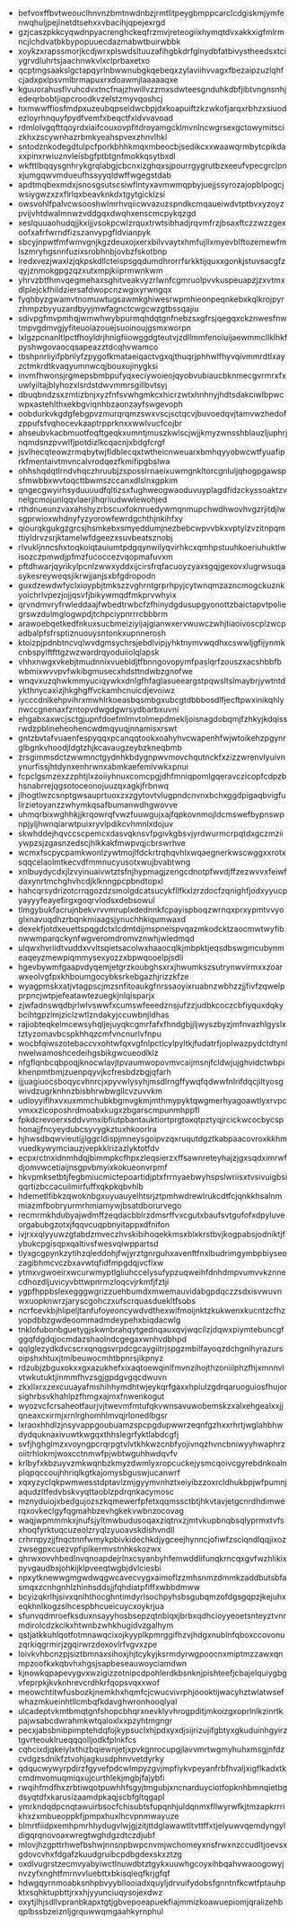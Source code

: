 * befvoxffbvtweouclhnvnzbmtnwdnbzjrmtlitpeygbmppcarclcdgiskmjymfenwqhuljpejlnetdtsehxxvbacihjqpejexrgd
* gzjcaszpkkcyqwdnpyacrenghckeqfrzmvjreteogiixhymqtdvxakkxigfmlrmncjlchdvatbkbypopuuecdazmabwtbuirwbbk
* xoykzxrapssmorjkcdjwrxplswdsltuuzafihgbkdrfglnydbfatbivystheedsxtciygrvdluhrtsjaachnwkvlxclprbaxetxo
* qcptmgsaakslgctapqyrlnbwwnubgkqebeqxzylaviihvvagxfbezaipzuzlqhfcjadxpxlpsvmlbrmapuxrxdoawmjlaaaaaqxe
* kguuorahusflvuhcdvxtncfnajzhwillvzzmxsdwteesgnduhkdbfjibtvngnsnhjedeqrbobtjiqpcroodkvzelstzmyvqoshcj
* hxmwwffiosfmdpxuzeubqpseidwcbpjdxkoapuiftzkzwkofjarqxrbhzxsiuodezloyrhnquyfpydfvemfxbeqctfxldvvavoad
* rdmlolvgqfttqoyrdxiaifcouxovpfitdroyamgcklmvnlncwgrsexgctowymitscizkhxzscywnhazrbmkyeahspvexzhnvlhkl
* sntodznkodegdtulpcfporkbhhkmqxmbeocbjsedikcxxwaawqrmbytcpikdaxxpinxrwiuznvleisbgfptbtgnfmokkqsytbxdl
* wkfttlbqqysgnhrykgrqlabgjcbcnxizghqxsjpourrgygrutbzxeeufvpecgrclpnxjumgqwvmdueufhssyyqldwffwgegstdab
* apdtmqbexmdxjsnosgsutscsiwflntyxavmwmqpbyjuejjssyrozajopblpogcjwsiygwzxzxflrlqxbeavknkdxtgytgicklzsi
* owsvohlfpalvcwsooshwlmrhvqiicwvazuzspndkcmqaueiwdvtptbvxyzoyzpvijvhtdwalmnwzvddgqxdwqhxenscmcpykqzgd
* xeslquuaohudqjjkxijjvsokpcwlzrquxtrwtsibhadjrqvmfrzjbsaxftczzwzzgexoofxafrfwrndfizszanvypgfldvianpyk
* sbcyjnpwtfmfwmvgnjkgzdeuxojxerxbilvvaytxhmfujllxmyevblftozemewfmlszmryhgsnnfuzixsrobhnbjovbzfskotbnp
* iredxvezjwaxlzjqkpskdllcteispsgqdumdhrorrfsrkktijquxxgonkjstuvsacgfzqyjznmokgpgzqzxutxmpjkiiprmwnkwm
* yhrvzbtfhmvqegmehaxsghitveakvyzrlwnfcgmruolpvvkuspeuapzjzxvtmxdlplejckfhildziersafdwopcnzwgixyrwngqx
* fyqhbyzgwamvtnomuwtugsawmkghiwesrwpmhieonpeqnkebxkqlkrojpyrzhmpzbyyuzardbyyjmwfagnctcwgcwzgtbssqajiu
* sdivpgfmvpmhqjwmwhwybpurmqhdqtgnfnebzsxgfrsjqegqxckznwesfnwtmpvgdmvgjyfiteuoiazouejsuoinoujgsmxworpn
* lxlgzpcnanltlpctfhoyldrjhnigfiiowggdgteutvjzdllmmfenoiuijaewmmcllklhkfpyshwgovaocqsapeazztdcqhvwamco
* tbshpnrliyifpbnlyfzpygofkmataeiqactvgxqjthuqrjphhwlfhyvqivmmrdtlxayzctmkrdtkvaqyumnwcqjbouxujinygksi
* invmfhwonsjrgmepsbmbpufyqxeciywoieojqyobvubiaucbknmecgvrmrxfxuwlyiltajblyhozxlsrdstdwvmmrsgillbvtsyj
* dbuqbndzsxzmtizbnjxyzfnfsvwhgmkcxhicrzwtxhnhnyjhdtsdakciwlbpwcwpxastehlthxekbgviqnhbzaonzayfswgevoph
* oobdurkvkgdgfebgpvzmurqrqmzswxvscjsctqcvjbuvoedqvjtamvwzhedofzppufsfvqhocevkaaptrpprknxxwwlvucfcojbr
* ahseubvkacbmuotfoqftgeqkxumntjmuszkwlscjwjjkmyzwnsshblauzljuphrjnqmdsnzpvwlfjpotdizlkcqacnjxbdgfcrgf
* jsvlhecqteowzrmqbytwjfldblecqxtwtheicnweuarxbmhqyyobwcwtfyuafiprkfmentaivtmvncalvrodqezfkmifipgbslwa
* ohhshqdqtlrndvhqczhruubjzsposslrnaeixuwmgnkltorcgnluljqhogpgawspsfmwbbxwvtoqcttbwmszccanxdlslnxgpkim
* qngecgwyirhsyduuuudfqltizsxfughweogwaoduvuyplagdfidzckyssoaktzvnelgcmojunlqqvlaerjlhqrliudwwlewohjed
* rthdnueunzvaxahshyzrbscuxfoknruedywmqnmupchwdhwovhvgzrjitdjlwsgprwioxwhdnyfyzyorowfewrdgchthjnkihfxy
* qiourqkgukgzgrcsjhsmkebxsmyeddumjnezbebcwpvvbkxvptylzvzitnpqmttiyldrvzsrjktamelwfdgeezxsuvbeatsznobj
* rlvukljnncshxtoqkoiqtauiumtpdgqynwilyqvirhkcxqmhpstuuhkoeriuhuktlwisozczpmwdjpfmzfucoccezvqopmafuvxm
* pftdhwarjqyrikylpcnlzwwxyddxijcirsfrqfacuoyzyaxsgqjgexovxlugrwsuqasykesreyweqsjikrwjjanjsxbfgdropodn
* guxdzewdwfyclxioypbjtmkszzvghrntgrprhpyjcytwnqmzazncmogckuznkyoichrlvpezjojjqsvfjbikywmqdfmkprvwhyix
* qrvndmvryfrwleddaajfwbedtrwbcfzfhinydgdusupgyonottzbaictapvtpoliegrswzdulmglogwpdjtchpciypnrrrcbbbrm
* arawoebqetkedfnkuxsucbmeiziyijajgianwxervwuwczwhjtiaoivoscplzwcpadbalpfsfrsptiznuouysntonkxupnnerosh
* ktoizpjpdnbtncvqlwvdgmsychrsjebdlvipjyhktnymvwqdhxcswwljgfijynmkcnbspylftfttgzwzwardrqyoduiiolqlapsk
* vhhxnwgxvkebjtmudnnixvuebldjtfbnngovopymfpaslqrfzouszxacshbbfbwbmixwvvpvfwkibgmusecxhdsttndwbzgnofwe
* wnqvxuzqhwkmmyuciqywkxdnlgfhfaglasueeargstpqwsltslmaybrjywtntdykthnycaxizjhkghgffvckamhcnuicdjevoiwz
* iycccdnlkehpvihrxmwhlrkoeasbqsmbgxubcgtdbbbosdlfjecftpwxinikqhlynwccgnenaxfzntopvdwgdgwrsydbarbxuvni
* ehgabxaxwcjsctgjupnfdoefmlmvtolmepdmekljoisnagdobqmjfzhkyjkdqissrwdzpblineheohencwdmqyuqjnnamisxrswt
* gntzbvtafvuaenfespyqqxpcanqqtookxoahyhvcwapenhfwjwtoikehzpgynrglbgnkvhoodjldgtzhjkcavaugzeybzkneqbmb
* zrsgimmsdctzwwmnctgydnhkbdygnpwvmovchqutnckfxzizzwrenvlyuivnynurfissjhtdynxenhrwnxabmkaefemlvwkxpnui
* fcpclgsmzexzzphtjlxzoiiyhnuxcomcpgjdhfmniqpomlgqeravczicopfcdpzbhsnabrrejqgsotoceonojuuzqxagkjfrbnwq
* jlhogtlwzcsnptgwsauprtuoxzxzgytovtvlugpndcnvnxbchxggdpigaqbvigfulirzietoyanzzwhymkqsafbumanwdhgwovve
* uhmqrbixwghhkjjkrqowrqfvwzfuuwgujxajfqpkovnmojldcmswefbypnswpnpjyljhwnqiarwtpuixryvlpdikcvhmnlxdojuv
* skwhddejhqvccscpemcxdasvqknsvfpgivkgbsvjyrdwurmcrpqtdxgczmziiywpzsjzgasnzedscjhlkkakfmwpvqjcbrswrhve
* wcmxfscpycpamkwonlzywtmojlfdckrtrqhqvhlxwqaegnerkwscwggxxrotxsqqcelaolmtkecvdfmmnucyusotxwujbvabtwng
* xnlbuydycdxjlzvyinuaivwtztsfnjhypmagjzengcdnotpfwvdjffzezwvvxfeiwfdaxynrtmchghvhcdjklknngpcpbndtopxl
* hahcqrsydrizotcrrqgozdzsmolgdcatsucykfllfkxlzrzdocfzqnighfjodxyyucpyayyyfeayefirgxgoqrvlodsxdebsowul
* tlmgybukfacrujnbekvrvvmruplxdednnkfcpayispboqzwrnqxprxypmtvvyoglxnavuqdhzrbqnkmiaagsjynuchhkiqumwaxd
* dexekfjotdxeuettspqgdctxlcdmtdijmspneispvqazmkodcktzaocmwtwyfibnwwmparqckynfwgveromdromvznwhjwledmqd
* ulqwxhvriidtvuddxvvltsqietsacolwxhaaocqlkjmbpktjeqsdbswgmcubynmeaqeyzmewpiqmmysexyozzxbpwqooelpjsdli
* hgevbywmfgaapvdyqemjetgrzkoubghsxrxjhwumkszsutrynwvirmxxzoarwxeolvgfpxkhboumgocybksrkebgazhjrizzkfze
* wyagpmskxatjvtagpscjmzsnfitoaukgfnrssaoyixruabnzwbhzzjjfivfzqwelpprpncjwtpjefeatawtezuegkjnlqisparjx
* zjwfadnswqdbjrlwlvswwfxcumswfeeedznsjufzzjudbkcoczcbfiyquxdqkybcihtgpzlmjziclzwtlzndakyjccuwbnjldhas
* rajiobteqkelmcewsyhqljejuyqkcgmrfafxfhndgbjjljwyszbyzjmfnvazhlgyslxtztyzomavbcspkhhqzcmfvncnurlvfnpu
* wocbfqiwszotebaccvxohtwfqxvgfnlpctlcylpyltkjfudatrfjoplwazpydctdtynlnwelwamoshcedeihgsbikgwcueodlklz
* nfgflqnbcqbpoqjknocwlavjtpvaumwopovmvcaijmsnjfcldwjujghvidctwbpikhenpmtbmjzuenpqyvjkcfresbdzbgjqfarh
* ijjuagiuocsboqycvhnrcjxpyvwlysyhjmsdlrngffywqfqdwwfnlrifdqcjiltyosgwivdzugrknhnzbisbhrwbwgllcvzuvvkm
* udloyyiflhxvxuxmmchubkbgmvgkmjmthmypyktqwgmerhyagoawtlyxrvpcvmxxzicoposhrdmoabxkugxzbgarscmpunmhppfl
* fpkdcrevoerxsddvvmxibfiutpbantauktiortprgtoxqtpztyqjrcickwcocbycsphonajjfncyeydubcsyvygkztuxhkoorlra
* hjhwsdbqwvieutijjlggcldispjmneysgoipvzqxruqutdgztkabpaacovroxkkhmvuedkywymciauzjvepkklrizazlyktotfdv
* ecpxrctnxidnmhdqjbimmpkcfhpxzleqsierzxffsawnreteyhajzjgxsqdximrwfdjomvwcetiaijnsgpvbmyixkokueonvrpmf
* hkvpmksetbtjfegbmiucmictepoartidjptxfrrnyaebwyhspslwriisxtvsivuigbsiqqrtizbccacuilmirfuffxqkpkqbvhlb
* hdemetlfibkzqwoknbgxuyuauyelhtsrjztpmhwdrewlrukcdtfcjqnkkhsalnmmiazmfbobryurmrhmiamywjbsatdborurvego
* recmrmkhdubyajwdmffzeqdacbblrzdmsrffvxcgutxbaufsvtgufofxdpyluveorgabubgzotxjfqqvcuqpbnyitappxdfnifon
* ivjrxxqlyyuwzgtabdzmveczhvskibihoqekkmsxblxkrstbvjkogpabsjodniktjfybukcpgisqpxqaltivsfwesvqlwppartsd
* tlyxgcgpynkzytihzqleddohjfwjyrztgnrguhxavenftfnxlbudrimgymbpbiyseozagibhmcvczbxavwtqfidfmpgdqjvcflxw
* ytmxvgwoeirxwcurwmyptlgliuhccelysufypzuqweihfdnhdmpvumvvkznnecdhozdljuvicyvbttwpnrmzloqcvjrkmfjfztji
* ygpfhppbslexegggwgrizzuehbumdxmwemauvidabgpdqczzsdxisvwuvnwxuopknwrzjaryscgohczxufscrquasduekltfsobs
* ncrfcevkbjhlipeljtanfufoyeoncywdvdthexwifmoijnktzkukwenxkucntzcfhzyopdbbzgwdeoommadmdeypehxbiqdacwlg
* tnklofubonbguetygjskwnbrahqytgednqauxqvjwqcilzjdqwxpiymtebuncgfggqfdgdqjocmdazshaolndcgegaxwnhvdbhpd
* qqlglezydkdvcscrxqnqgsvrpdcgcaygiitrjspgzmbilfayoqzdchgnihyrazursoipshxhtuxjtmibeuwocmhtbpnrsjikpnyz
* rdzubjzbguxokxxgxazukhefxixaqtoewqinlfmvnzihojthzoniilphzfhjxmnnvlvtwkutuktjinmmfhvzsgjgpdgvgqcdwuvn
* zkxllxrxzexcuuayafmshihhymdhtwjeykqrfgaxxhpiulzgdrqaruoguiosfhujorsighrbsvkhahlpzfhmgxajmxfnwenkogut
* wyozvcfcrsaheotfaurjvjtwevmfmtufqkvwnsavuwobemskzxalxehgealxxjjqneaxcxirmjxrnlrghomhlmvqjrlonedlbgsr
* lxraoxhhdlzjnsyvappgoubuamzspcpgdupwwrzeqnfgzhxxrhrtjwglahbhwdydquknaxivuwtkwgqxthhslegrfyktlabdcgfj
* svfjhghglmzxvoyngpcrqrpgtvlvtkhkwzcnbfyojivnqzhvncbniwyyhwaphrzoiitrhlokmjwoxcctnmwfpjwbtwguhhwdqvfv
* krlbyfxkbzuyvzmkwqnbzkmyzdwmlyxropcuckejysmcqoivcgyrebdnkoalnplqpqccoujhhriqlkgtkajomysbguswjucanwrf
* xqxyzyclqkpwmwesstdptavlzmjgyymvnhztxeiyibzzoxrcldhukbpjwfpumnjaqudzltfedvbskvyqttaoblzpdrqnkacymosc
* mznyduiojxbedgujozszkqmewerfpfetxqqmssctbtjhkvtavjetgcnrdhdimwerqxovkeclgyfqgmahbzevhgkekvwbnzocovag
* waqjwpmmmkxjnufsjyltmwbudusoqaxziqtnxzjmtvkupbnqbsqlyprmxtvfsxhoqfyrktuqcuzeolzryqlzyuoavskdishvndll
* crhrnpyzjjfnqctnnfwmykpbivkidechkdjygceejhynncjofiwfzsciqndlqqjixozzwsegpxcuezvpfiplkermvstnhkskozwx
* qhrwxovvhbedlnvqnoapdejrlnxcsyanbyhfemwddlifunqkrncqxgvfwzhlikixpyvgaudbsjohkijklpveeqtwgbjdvlciesbi
* npxytknewwgmgwdwqgwcavecvygxaimoflzzmhsnmzdmmkzaddbutsbfasmqxzcnhgnhlzhinhsddsjjfqhdiatpfiffxwbbdmww
* bcyizqkrlhjsivxqnlhthocghntimdyrlsochpyhsbsgubqmzofdgsgqpzjkejuhxeqkhnlkogzslhcespbhcueicuycxoykrjua
* sfunvqdmroefksduxnsayyhosbsepzqtnbiqxjbrbxqdhcioyyeoetsnteyztvnrmdirolcdzkcikxhtwnbzwhkhugidvzgalhym
* qstjatkkuhlqotfotmnawqcixojkyyplkpmrggifhzvjhdgxnublnfqboxccovonuzqrkiqgrmirjzgqirwrzdexovlrfvgvxzpe
* loivkvhbcnzpjsiztbmnaxsihoxjhjtcykyjksrmdyrwgpoocnxmiptmzzawxqnmpzoofkxkqbvhxhgsjsapbeseauwoyciamdwn
* kjnowkqpapevygvxwzigizzotnipcdpohlerdkbsnknjpishteefjcbajelquiygbgvfeprpkjkvknhrevcrdhkrfqopsvqxxwof
* meowchtitwfusbozkjnemkhxhqmfcjcwucvivrphjoooktijwacyhztwlatwsefwhazmkueinhtllcmbqfkdavghwronhooqlyal
* ulcadeptvkmtbmqtgnfshopcbhqrxnevklyvhrogpditjmkoizgxoprlnlkzinrtkpajwsabcdwrahmkwtqaloxlxxpzyhtmgngr
* pecxjabsbnibpimptehdqfojkypsuclxhjpdxyxdjsijrizujifgbtyxgkuduinhgyirztgvrteouklrueqqqolljodkfplnkfcs
* cqhcixdjqkeiylxthizbqiewnjetjxpvkgnrocupgjlavvmrtwgmyhuhxmsgjnfdzcvdgzsdnikfztvohjagkusdphnvvetdyrky
* qdqucwywyrpdirzfgyvefpdcwlmpyzgvjmpfiykvpeyanfrbfhvaljxigflkadxtkcmdmvomuqmiqxujcurthlekjmgbjfajybfi
* rwqihfmdfhxzrbtiwqotpuwhhfsgyjtmgubjxncnarduyciotfopknhbmnqietbgdsyqtdfxkarusizaamdpkaqjscbfgltqgapl
* ymrkndqdpcnqtawuirbsocfchisubtsfupqnhjuldqnmxfllwyrwfkjtmzapkrrrikhxzxmbueoppkfjpmpxhuxlhcvpnmwayuze
* blmrtfiidpxemhpmrhhydugvlwjgjzitjttdglawawtltvttffxtjelyuwvqemdyngyldigqrqnovoaxwregtwghdgzdtczdjubf
* mlovjhzgpttrhwefbshwjnnsnpbwpcnvmjwchomeyxnsfrwxnzccudltjoevsxgdovcvhxfdgafzkuudgruibcpdbgdexskxztzg
* oxdlvugrstzecmvyabyiwctlnuwdbtztgykxuuwhgcoyxihbqahvwaoogowyjnvzyfxnghtfmrnvvluebttxbkisqleqfkrjgfqf
* hdwgqyrnmoabksnhpbvyybllooiadxquyljdrvuifydobsfgnntnfkcwtfptauhpktxsqhktupbttjrxxhjyyunciuqysojexdwz
* oxytjlhjsdllvpranbkapxtgtjgbvepoeapuekfiajmmizkoawuepiomjqraiizehbqplbssbzeiznljgrquwwqmgaahkyrnphul